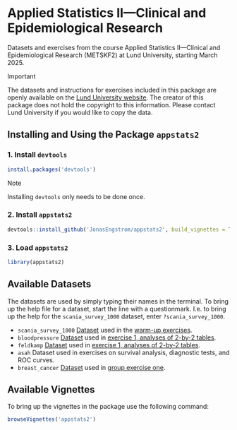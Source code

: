 # Applied Statistics II—Clinical and Epidemiological Research

Datasets and exercises from the course Applied Statistics II—Clinical and
Epidemiological Research (METSKF2) at Lund University, starting March 2025.

> [!IMPORTANT]
> The datasets and instructions for exercises included in this package are
> openly available on the
> [Lund University website](https://canvas.education.lu.se/courses/34580).
> The creator of this package does not hold the copyright to this information.
> Please contact Lund University if you would like to copy the data.

## Installing and Using the Package `appstats2`

### 1. Install `devtools`

```r
install.packages('devtools')
```

> [!NOTE]
> Installing `devtools` only needs to be done once.

### 2. Install `appstats2`

```r
devtools::install_github('JonasEngstrom/appstats2', build_vignettes = TRUE)
```

### 3. Load `appstats2`

```r
library(appstats2)
```

## Available Datasets

The datasets are used by simply typing their names in the terminal. To bring up
the help file for a dataset, start the line with a questionmark. I.e. to bring
up the help for the `scania_survey_1000` dataset, enter `?scania_survey_1000`.

- `scania_survey_1000` [Dataset](https://canvas.education.lu.se/courses/34580/files/6061872?module_item_id=1441697) used in the [warm-up exercises](https://canvas.education.lu.se/courses/34580/files/6061874?module_item_id=1441692).
- `bloodpressure` [Dataset](https://canvas.education.lu.se/courses/34580/files/6061993?module_item_id=1441712) used in [exercise 1, analyses of 2-by-2 tables](https://canvas.education.lu.se/courses/34580/files/6116314?module_item_id=1441704).
- `feldkamp` [Dataset](https://canvas.education.lu.se/courses/34580/files/6061948?module_item_id=1441713) used in [exercise 1, analyses of 2-by-2 tables](https://canvas.education.lu.se/courses/34580/files/6116314?module_item_id=1441704).
- `asah` Dataset used in exercises on survival analysis, diagnostic tests, and ROC curves.
- `breast_cancer` [Dataset](https://canvas.education.lu.se/courses/34580/files/6061926?module_item_id=1441783) used in [group exercise one](https://canvas.education.lu.se/courses/34580/files/6061921?module_item_id=1441780).

## Available Vignettes

To bring up the vignettes in the package use the following command:

```r
browseVignettes('appstats2')
```
